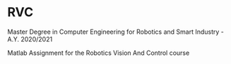 # RVC

Master Degree in Computer Engineering for Robotics and Smart Industry - A.Y. 2020/2021

Matlab Assignment for the Robotics Vision And Control course
